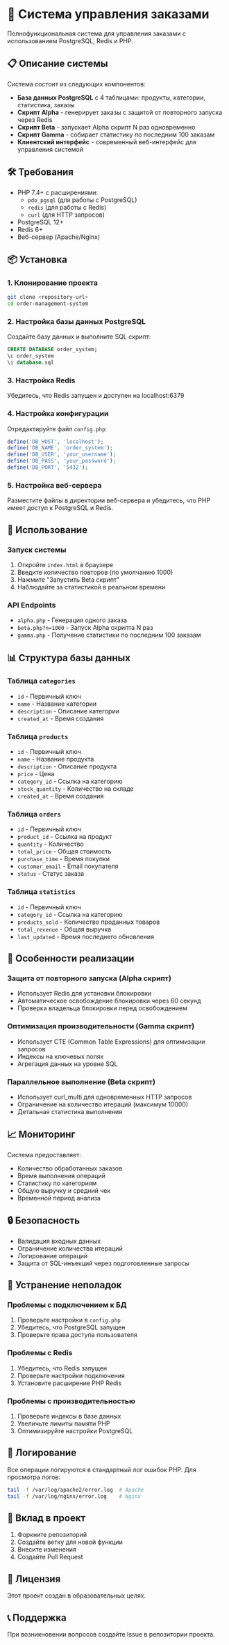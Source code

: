 # 🚀 Система управления заказами

Полнофункциональная система для управления заказами с использованием PostgreSQL, Redis и PHP.

## 📋 Описание системы

Система состоит из следующих компонентов:

- **База данных PostgreSQL** с 4 таблицами: продукты, категории, статистика, заказы
- **Скрипт Alpha** - генерирует заказы с защитой от повторного запуска через Redis
- **Скрипт Beta** - запускает Alpha скрипт N раз одновременно
- **Скрипт Gamma** - собирает статистику по последним 100 заказам
- **Клиентский интерфейс** - современный веб-интерфейс для управления системой

## 🛠️ Требования

- PHP 7.4+ с расширениями:
  - `pdo_pgsql` (для работы с PostgreSQL)
  - `redis` (для работы с Redis)
  - `curl` (для HTTP запросов)
- PostgreSQL 12+
- Redis 6+
- Веб-сервер (Apache/Nginx)

## 📦 Установка

### 1. Клонирование проекта
```bash
git clone <repository-url>
cd order-management-system
```

### 2. Настройка базы данных PostgreSQL

Создайте базу данных и выполните SQL скрипт:
```sql
CREATE DATABASE order_system;
\c order_system
\i database.sql
```

### 3. Настройка Redis
Убедитесь, что Redis запущен и доступен на localhost:6379

### 4. Настройка конфигурации
Отредактируйте файл `config.php`:
```php
define('DB_HOST', 'localhost');
define('DB_NAME', 'order_system');
define('DB_USER', 'your_username');
define('DB_PASS', 'your_password');
define('DB_PORT', '5432');
```

### 5. Настройка веб-сервера
Разместите файлы в директории веб-сервера и убедитесь, что PHP имеет доступ к PostgreSQL и Redis.

## 🚀 Использование

### Запуск системы
1. Откройте `index.html` в браузере
2. Введите количество повторов (по умолчанию 1000)
3. Нажмите "Запустить Beta скрипт"
4. Наблюдайте за статистикой в реальном времени

### API Endpoints

- `alpha.php` - Генерация одного заказа
- `beta.php?n=1000` - Запуск Alpha скрипта N раз
- `gamma.php` - Получение статистики по последним 100 заказам

## 📊 Структура базы данных

### Таблица `categories`
- `id` - Первичный ключ
- `name` - Название категории
- `description` - Описание категории
- `created_at` - Время создания

### Таблица `products`
- `id` - Первичный ключ
- `name` - Название продукта
- `description` - Описание продукта
- `price` - Цена
- `category_id` - Ссылка на категорию
- `stock_quantity` - Количество на складе
- `created_at` - Время создания

### Таблица `orders`
- `id` - Первичный ключ
- `product_id` - Ссылка на продукт
- `quantity` - Количество
- `total_price` - Общая стоимость
- `purchase_time` - Время покупки
- `customer_email` - Email покупателя
- `status` - Статус заказа

### Таблица `statistics`
- `id` - Первичный ключ
- `category_id` - Ссылка на категорию
- `products_sold` - Количество проданных товаров
- `total_revenue` - Общая выручка
- `last_updated` - Время последнего обновления

## 🔧 Особенности реализации

### Защита от повторного запуска (Alpha скрипт)
- Использует Redis для установки блокировки
- Автоматическое освобождение блокировки через 60 секунд
- Проверка владельца блокировки перед освобождением

### Оптимизация производительности (Gamma скрипт)
- Использует CTE (Common Table Expressions) для оптимизации запросов
- Индексы на ключевых полях
- Агрегация данных на уровне SQL

### Параллельное выполнение (Beta скрипт)
- Использует curl_multi для одновременных HTTP запросов
- Ограничение на количество итераций (максимум 10000)
- Детальная статистика выполнения

## 📈 Мониторинг

Система предоставляет:
- Количество обработанных заказов
- Время выполнения операций
- Статистику по категориям
- Общую выручку и средний чек
- Временной период анализа

## 🔒 Безопасность

- Валидация входных данных
- Ограничение количества итераций
- Логирование операций
- Защита от SQL-инъекций через подготовленные запросы

## 🐛 Устранение неполадок

### Проблемы с подключением к БД
1. Проверьте настройки в `config.php`
2. Убедитесь, что PostgreSQL запущен
3. Проверьте права доступа пользователя

### Проблемы с Redis
1. Убедитесь, что Redis запущен
2. Проверьте настройки подключения
3. Установите расширение PHP Redis

### Проблемы с производительностью
1. Проверьте индексы в базе данных
2. Увеличьте лимиты памяти PHP
3. Оптимизируйте настройки PostgreSQL

## 📝 Логирование

Все операции логируются в стандартный лог ошибок PHP. Для просмотра логов:
```bash
tail -f /var/log/apache2/error.log  # Apache
tail -f /var/log/nginx/error.log    # Nginx
```

## 🤝 Вклад в проект

1. Форкните репозиторий
2. Создайте ветку для новой функции
3. Внесите изменения
4. Создайте Pull Request

## 📄 Лицензия

Этот проект создан в образовательных целях.

## 📞 Поддержка

При возникновении вопросов создайте Issue в репозитории проекта.
